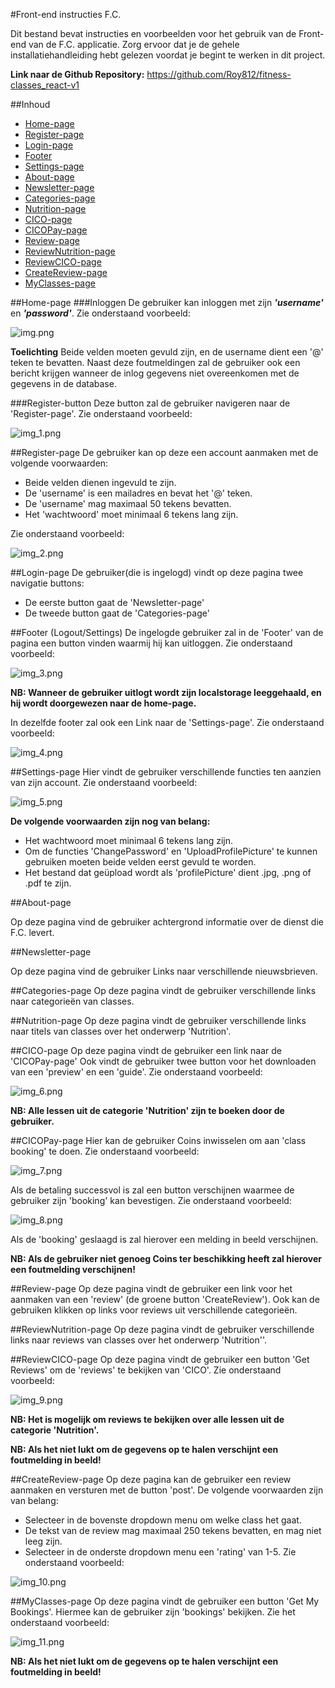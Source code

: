 #Front-end instructies F.C.

Dit bestand bevat instructies en voorbeelden voor het gebruik van de Front-end van de F.C. applicatie.
Zorg ervoor dat je de gehele installatiehandleiding hebt gelezen voordat je begint te werken in dit project.

**Link naar de Github Repository:** https://github.com/Roy812/fitness-classes_react-v1 

##Inhoud
* [Home-page](#Home-page)
* [Register-page](#Register-page)
* [Login-page](#Login-page)
* [Footer](#Footer)  
* [Settings-page](#Settings-page)
* [About-page](#About-page)
* [Newsletter-page](#Newsletter-page)
* [Categories-page](#Categories-page)
* [Nutrition-page](#Nutrition-page)
* [CICO-page](#CICO-page)
* [CICOPay-page](#CICOPay-page)
* [Review-page](#Review-page)
* [ReviewNutrition-page](#ReviewNutrition-page)
* [ReviewCICO-page](#ReviewCICO-page)
* [CreateReview-page](#CreatReview-page)
* [MyClasses-page](#MyClasses-page)

##Home-page
###Inloggen
De gebruiker kan inloggen met zijn **_'username'_** en **_'password'_**. Zie onderstaand voorbeeld:

![img.png](src/assets/img.png)

**Toelichting**
Beide velden moeten gevuld zijn, en de username dient een '@' teken te bevatten.
Naast deze foutmeldingen zal de gebruiker ook een bericht krijgen wanneer de inlog gegevens niet overeenkomen met de gegevens in de database.

###Register-button
Deze button zal de gebruiker navigeren naar de 'Register-page'. Zie onderstaand voorbeeld:

![img_1.png](src/assets/img_1.png)

##Register-page
De gebruiker kan op deze een account aanmaken met de volgende voorwaarden:
* Beide velden dienen ingevuld te zijn.
* De 'username' is een mailadres en bevat het '@' teken.
* De 'username' mag maximaal 50 tekens bevatten.  
* Het 'wachtwoord' moet minimaal 6 tekens lang zijn.

Zie onderstaand voorbeeld:

![img_2.png](src/assets/img_2.png)

##Login-page
De gebruiker(die is ingelogd) vindt op deze pagina twee navigatie buttons:
* De eerste button gaat de 'Newsletter-page'
* De tweede button gaat de 'Categories-page'

##Footer (Logout/Settings)
De ingelogde gebruiker zal in de 'Footer' van de pagina een button vinden waarmij hij kan uitloggen.
Zie onderstaand voorbeeld:

![img_3.png](src/assets/img_3.png)

**NB: Wanneer de gebruiker uitlogt wordt zijn localstorage leeggehaald, en hij wordt doorgewezen naar de home-page.**

In dezelfde footer zal ook een Link naar de 'Settings-page'.
Zie onderstaand voorbeeld:

![img_4.png](src/assets/img_4.png)

##Settings-page
Hier vindt de gebruiker verschillende functies ten aanzien van zijn account.
Zie onderstaand voorbeeld:

![img_5.png](src/assets/img_5.png)

**De volgende voorwaarden zijn nog van belang:**
* Het wachtwoord moet minimaal 6 tekens lang zijn.
* Om de functies 'ChangePassword' en 'UploadProfilePicture' te kunnen gebruiken moeten beide velden eerst gevuld te worden.
* Het bestand dat geüpload wordt als 'profilePicture' dient .jpg, .png of .pdf te zijn.

##About-page

Op deze pagina vind de gebruiker achtergrond informatie over de dienst die F.C. levert.

##Newsletter-page

Op deze pagina vind de gebruiker Links naar verschillende nieuwsbrieven.

##Categories-page
Op deze pagina vindt de gebruiker verschillende links naar categorieën van classes.

##Nutrition-page
Op deze pagina vindt de gebruiker verschillende links naar titels van classes over het onderwerp 'Nutrition'.

##CICO-page
Op deze pagina vindt de gebruiker een link naar de 'CICOPay-page'
Ook vindt de gebruiker twee button voor het downloaden van een 'preview' en een 'guide'.
Zie onderstaand voorbeeld:

![img_6.png](src/assets/img_6.png)

**NB: Alle lessen uit de categorie 'Nutrition' zijn te boeken door de gebruiker.**

##CICOPay-page
Hier kan de gebruiker Coins inwisselen om aan 'class booking' te doen.
Zie onderstaand voorbeeld:

![img_7.png](src/assets/img_7.png)

Als de betaling successvol is zal een button verschijnen waarmee de gebruiker zijn 'booking' kan bevestigen.
Zie onderstaand voorbeeld:

![img_8.png](src/assets/img_8.png)

Als de 'booking' geslaagd is zal hierover een melding in beeld verschijnen.

**NB: Als de gebruiker niet genoeg Coins ter beschikking heeft zal hierover een foutmelding verschijnen!**

##Review-page
Op deze pagina vindt de gebruiker een link voor het aanmaken van een 'review' (de groene button 'CreateReview').
Ook kan de gebruiken klikken op links voor reviews uit verschillende categorieën.

##ReviewNutrition-page
Op deze pagina vindt de gebruiker verschillende links naar reviews van classes over het onderwerp 'Nutrition''.

##ReviewCICO-page
Op deze pagina vindt de gebruiker een button 'Get Reviews' om de 'reviews' te bekijken van 'CICO'.
Zie onderstaand voorbeeld:

![img_9.png](src/assets/img_9.png)

**NB: Het is mogelijk om reviews te bekijken over alle lessen uit de categorie 'Nutrition'.**

**NB: Als het niet lukt om de gegevens op te halen verschijnt een foutmelding in beeld!**

##CreateReview-page
Op deze pagina kan de gebruiker een review aanmaken en versturen met de button 'post'.
De volgende voorwaarden zijn van belang:
* Selecteer in de bovenste dropdown menu om welke class het gaat.
* De tekst van de review mag maximaal 250 tekens bevatten, en mag niet leeg zijn.
* Selecteer in de onderste dropdown menu een 'rating' van 1-5.
Zie onderstaand voorbeeld:

![img_10.png](src/assets/img_10.png)

##MyClasses-page
Op deze pagina vindt de gebruiker een button 'Get My Bookings'.
Hiermee kan de gebruiker zijn 'bookings' bekijken.
Zie het onderstaand voorbeeld:

![img_11.png](src/assets/img_11.png)

**NB: Als het niet lukt om de gegevens op te halen verschijnt een foutmelding in beeld!**
